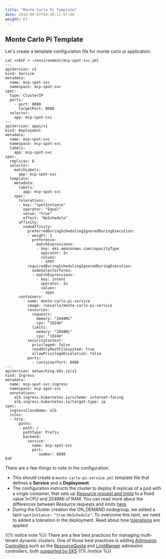 ```yaml
---
title: "Monte Carlo Pi Template"
date: 2018-08-07T08:30:11-07:00
weight: 61
---
```


## Monte Carlo Pi Template

Let's create a template configuration file for monte carlo pi application:

```
cat <<EoF > ~/environment/mcp-spot-svc.yml
---
apiVersion: v1 
kind: Service 
metadata: 
  name: mcp-spot-svc
  namespace: mcp-spot-svc 
spec: 
  type: ClusterIP 
  ports: 
    - port: 8080
      targetPort: 8080 
  selector: 
    app: mcp-spot-svc 
--- 
apiVersion: apps/v1 
kind: Deployment 
metadata: 
  name: mcp-spot-svc
  namespace: mcp-spot-svc 
  labels: 
    app: mcp-spot-svc 
spec: 
  replicas: 6 
  selector: 
    matchLabels: 
      app: mcp-spot-svc 
  template: 
    metadata: 
      labels: 
        app: mcp-spot-svc 
    spec:
      tolerations: 
      - key: "spotInstance" 
        operator: "Equal" 
        value: "true" 
        effect: "NoSchedule" 
      affinity: 
        nodeAffinity: 
          preferredDuringSchedulingIgnoredDuringExecution: 
          - weight: 1 
            preference: 
              matchExpressions: 
              - key: eks.amazonaws.com/capacityType 
                operator: In 
                values: 
                - SPOT 
          requiredDuringSchedulingIgnoredDuringExecution: 
            nodeSelectorTerms: 
            - matchExpressions: 
              - key: intent 
                operator: In 
                values: 
                - apps
      containers: 
        - name: monte-carlo-pi-service 
          image: ruecarlo/monte-carlo-pi-service
          resources: 
            requests: 
              memory: "2048Mi" 
              cpu: "1024m" 
            limits: 
              memory: "2048Mi" 
              cpu: "1024m" 
          securityContext: 
            privileged: false 
            readOnlyRootFilesystem: true 
            allowPrivilegeEscalation: false 
          ports: 
            - containerPort: 8080 
---
apiVersion: networking.k8s.io/v1
kind: Ingress
metadata:
  name: mcp-spot-svc-ingress
  namespace: mcp-spot-svc
  annotations:
    alb.ingress.kubernetes.io/scheme: internet-facing 
    alb.ingress.kubernetes.io/target-type: ip 
spec:
  ingressClassName: alb 
  rules:
  - http:
      paths:
      - path: /
        pathType: Prefix
        backend:
          service:
            name: mcp-spot-svc 
            port:
               number: 8080
EoF

```

There are a few things to note in the configuration.

* This should create a `monte-carlo-pi-service.yml` template file that defines a **Service** and a **Deployment**. 
* The configuration instructs the cluster to deploy 6 replicas of a pod with a single container, that sets up [Resource request and limits](https://kubernetes.io/docs/concepts/configuration/manage-compute-resources-container/#resource-requests-and-limits-of-pod-and-container) to a fixed value 1vCPU and 2048Mi of RAM. You can read more about the differences between Resource requests and limits [here](https://docs.aws.amazon.com/eks/latest/userguide/platform-versions.html).
* During the Cluster creation the ON_DEMAND nodegroup, we added a taint `spotInstance: "true:NoSchedule"`. To overcome this taint, we need to added a toleration in the deployment. Read about how [tolerations](https://kubernetes.io/docs/concepts/configuration/taint-and-toleration/) are applied


{{% notice note %}}
There are a few best practices for managing multi-tenant dynamic clusters. One of those best practices is adding [Admission Controllers](https://kubernetes.io/docs/reference/access-authn-authz/admission-controllers/) such as the [ResourceQuota](https://kubernetes.io/docs/reference/access-authn-authz/admission-controllers/#resourcequota) and [LimitRanger](https://kubernetes.io/docs/reference/access-authn-authz/admission-controllers/#limitranger) admission controllers, both [supported by EKS](https://docs.aws.amazon.com/eks/latest/userguide/platform-versions.html)
{{% /notice %}}

